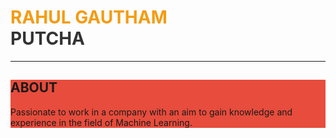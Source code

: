 <!DOCTYPE HTML>
<html>
  <body>
    <h1>
      <span style="color:#f39c12">RAHUL GAUTHAM</span><br/>
      <span style="color:#333">PUTCHA</span>
    </h1>
    <hr/>
    <div style="background-color: #e74c3c">
      <h2>ABOUT</h2>
      <p>Passionate to work in a company with an aim to gain knowledge and experience in the field of Machine Learning.</p>
    </div>
  </body>
</html>
